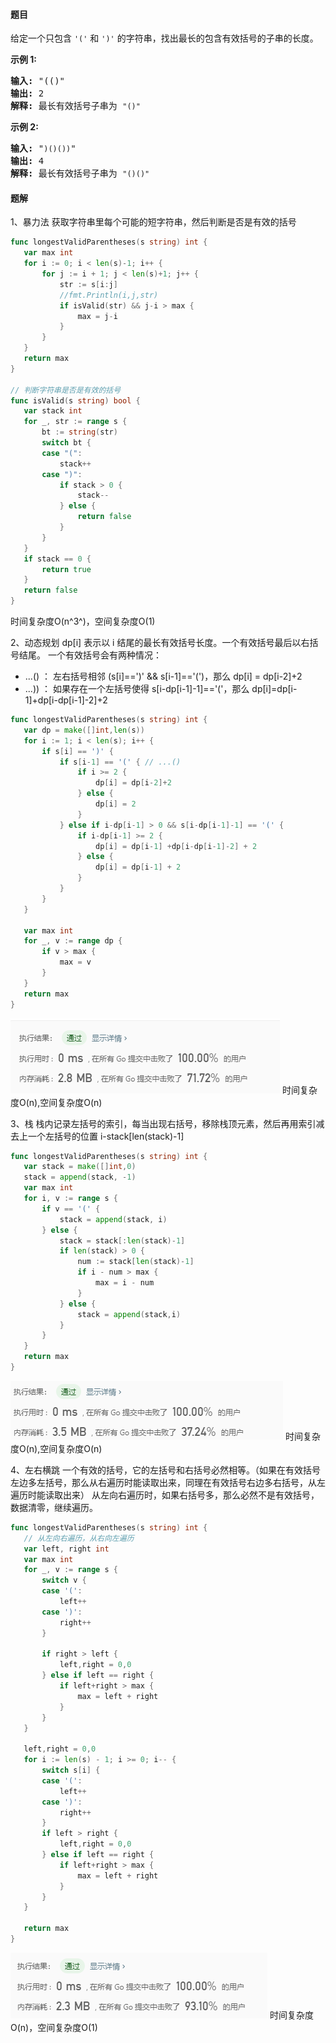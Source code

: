 #### 题目
<p>给定一个只包含 <code>&#39;(&#39;</code>&nbsp;和 <code>&#39;)&#39;</code>&nbsp;的字符串，找出最长的包含有效括号的子串的长度。</p>

<p><strong>示例&nbsp;1:</strong></p>

<pre><strong>输入:</strong> &quot;(()&quot;
<strong>输出:</strong> 2
<strong>解释:</strong> 最长有效括号子串为 <code>&quot;()&quot;</code>
</pre>

<p><strong>示例 2:</strong></p>

<pre><strong>输入:</strong> &quot;<code>)()())</code>&quot;
<strong>输出:</strong> 4
<strong>解释:</strong> 最长有效括号子串为 <code>&quot;()()&quot;</code>
</pre>


 #### 题解
 1、暴力法
 获取字符串里每个可能的短字符串，然后判断是否是有效的括号
 ```go
 func longestValidParentheses(s string) int {
 	var max int
 	for i := 0; i < len(s)-1; i++ {
 		for j := i + 1; j < len(s)+1; j++ {
 			str := s[i:j]
 			//fmt.Println(i,j,str)
 			if isValid(str) && j-i > max {
 				max = j-i
 			}
 		}
 	}
 	return max
 }
 
 // 判断字符串是否是有效的括号
 func isValid(s string) bool {
 	var stack int
 	for _, str := range s {
 		bt := string(str)
 		switch bt {
 		case "(":
 			stack++
 		case ")":
 			if stack > 0 {
 				stack--
 			} else {
 				return false
 			}
 		}
 	}
 	if stack == 0 {
 		return true
 	}
 	return false
 }
 ```
 时间复杂度O(n^3^)，空间复杂度O(1)
 
 2、动态规划
 dp[i] 表示以 i 结尾的最长有效括号长度。一个有效括号最后以右括号结尾。
 一个有效括号会有两种情况：
 - ...() ： 左右括号相邻 (s[i]==')' && s[i-1]=='(')，那么 dp[i] = dp[i-2]+2
 - ...)) ： 如果存在一个左括号使得 s[i-dp[i-1]-1]=='('，那么 dp[i]=dp[i-1]+dp[i-dp[i-1]-2]+2
 ```go
 func longestValidParentheses(s string) int {
 	var dp = make([]int,len(s))
 	for i := 1; i < len(s); i++ {
 		if s[i] == ')' {
 			if s[i-1] == '(' { // ...()
 				if i >= 2 {
 					dp[i] = dp[i-2]+2
 				} else {
 					dp[i] = 2
 				}
 			} else if i-dp[i-1] > 0 && s[i-dp[i-1]-1] == '(' {
 				if i-dp[i-1] >= 2 {
 					dp[i] = dp[i-1] +dp[i-dp[i-1]-2] + 2
 				} else {
 					dp[i] = dp[i-1] + 2
 				}
 			}
 		}
 	}
 
 	var max int
 	for _, v := range dp {
 		if v > max {
 			max = v
 		}
 	}
 	return max
 }
 ```
 ![](https://raw.githubusercontent.com/betterfor/cloudImage/master/images/2020-03-03/003201.png)
 时间复杂度O(n),空间复杂度O(n)
 
 3、栈
 栈内记录左括号的索引，每当出现右括号，移除栈顶元素，然后再用索引减去上一个左括号的位置 i-stack[len(stack)-1]
 ```go
 func longestValidParentheses(s string) int {
 	var stack = make([]int,0)
 	stack = append(stack, -1)
 	var max int
 	for i, v := range s {
 		if v == '(' {
 			stack = append(stack, i)
 		} else {
 			stack = stack[:len(stack)-1]
 			if len(stack) > 0 {
 				num := stack[len(stack)-1]
 				if i - num > max {
 					max = i - num
 				}
 			} else {
 				stack = append(stack,i)
 			}
 		}
 	}
 	return max
 }
 ```
 ![](https://raw.githubusercontent.com/betterfor/cloudImage/master/images/2020-03-03/003202.png)
 时间复杂度O(n),空间复杂度O(n)
 
 4、左右横跳
 一个有效的括号，它的左括号和右括号必然相等。（如果在有效括号左边多左括号，那么从右遍历时能读取出来，同理在有效括号右边多右括号，从左遍历时能读取出来）
 从左向右遍历时，如果右括号多，那么必然不是有效括号，数据清零，继续遍历。
 ```go
 func longestValidParentheses(s string) int {
 	// 从左向右遍历，从右向左遍历
 	var left, right int
 	var max int
 	for _, v := range s {
 		switch v {
 		case '(':
 			left++
 		case ')':
 			right++
 		}
 
 		if right > left {
 			left,right = 0,0
 		} else if left == right {
 			if left+right > max {
 				max = left + right
 			}
 		}
 	}
 
 	left,right = 0,0
 	for i := len(s) - 1; i >= 0; i-- {
 		switch s[i] {
 		case '(':
 			left++
 		case ')':
 			right++
 		}
 		if left > right {
 			left,right = 0,0
 		} else if left == right {
 			if left+right > max {
 				max = left + right
 			}
 		}
 	}
 
 	return max
 }
 ```
 ![](https://raw.githubusercontent.com/betterfor/cloudImage/master/images/2020-03-04/003203.png)
 时间复杂度O(n)，空间复杂度O(1)